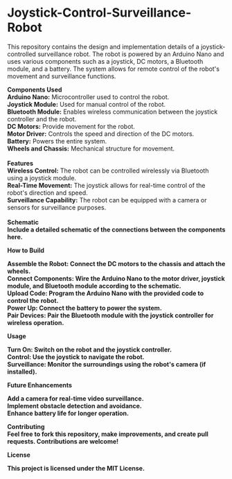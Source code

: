 # Joystick-Control-Surveillance-Robot

This repository contains the design and implementation details of a joystick-controlled surveillance robot. The robot is powered by an Arduino Nano and uses various components such as a joystick, DC motors, a Bluetooth module, and a battery. The system allows for remote control of the robot's movement and surveillance functions.
<br>

<b>Components Used</b>
<br>
<b>Arduino Nano:</b> Microcontroller used to control the robot.
<br>
<b>Joystick Module:</b> Used for manual control of the robot.
<br>
<b>Bluetooth Module:</b> Enables wireless communication between the joystick controller and the robot.
<br>
<b>DC Motors:</b> Provide movement for the robot.
<br>
<b>Motor Driver:</b> Controls the speed and direction of the DC motors.
<br>
<b>Battery:</b> Powers the entire system.
<br>
<b>Wheels and Chassis:</b> Mechanical structure for movement.
<br><br>
<b>Features</b>
<br>
<b>Wireless Control:</b> The robot can be controlled wirelessly via Bluetooth using a joystick module.
<br>
<b>Real-Time Movement:</b> The joystick allows for real-time control of the robot's direction and speed.
<br>
<b>Surveillance Capability:</b> The robot can be equipped with a camera or sensors for surveillance purposes.
<br><br>
<b>Schematic<b>
<br>
Include a detailed schematic of the connections between the components here.

<b>How to Build</b>

<b>Assemble the Robot:</b> Connect the DC motors to the chassis and attach the wheels.<br>
<b>Connect Components:</b> Wire the Arduino Nano to the motor driver, joystick module, and Bluetooth module according to the schematic.<br>
<b>Upload Code:</b> Program the Arduino Nano with the provided code to control the robot.<br>
<b>Power Up:</b> Connect the battery to power the system.<br>
<b>Pair Devices: </b>Pair the Bluetooth module with the joystick controller for wireless operation.<br>

<b>Usage</b><br>

<b>Turn On:</b> Switch on the robot and the joystick controller.<br>
<b>Control:</b> Use the joystick to navigate the robot.<br>
<b>Surveillance: </b>Monitor the surroundings using the robot's camera (if installed).<br>

<b>Future Enhancements</b><br>

Add a camera for real-time video surveillance.<br>
Implement obstacle detection and avoidance.<br>
Enhance battery life for longer operation.<br>

<b>Contributing</b><br>
Feel free to fork this repository, make improvements, and create pull requests. Contributions are welcome!<br>

<b>License</b><br>

This project is licensed under the MIT License.<br>




